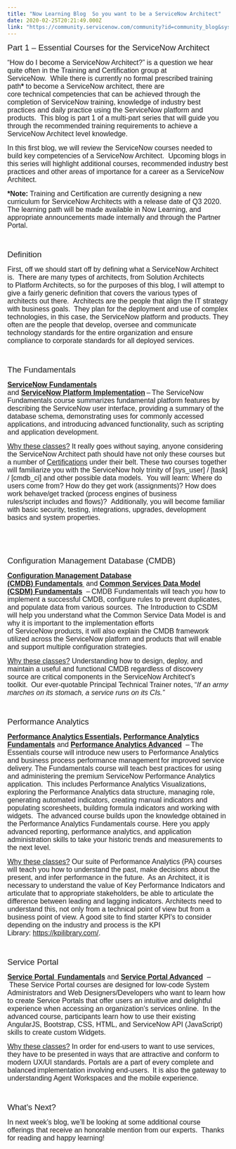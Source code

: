 ```yaml
---
title: "Now Learning Blog  So you want to be a ServiceNow Architect"
date: 2020-02-25T20:21:49.000Z
link: "https://community.servicenow.com/community?id=community_blog&sys_id=648631bbdbcf8450d58ea345ca961973"
---
```

<p class="p1"><span class="s1" style="font-family: helvetica; font-size: 14pt;">Part 1 – Essential Courses for the ServiceNow Architect </span></p>
<p class="p2"><span class="s1" style="font-family: helvetica; font-size: 12pt;">“How do I become a ServiceNow Architect?” is a question we hear quite often in the Training and Certification group at ServiceNow.  While there is currently no formal prescribed training path<strong>*</strong> to become a ServiceNow architect, there are core technical competencies that can be achieved through the completion of ServiceNow training, knowledge of industry best practices and daily practice using the ServiceNow platform and products.  This blog is part 1 of a multi-part series that will guide you through the recommended training requirements to achieve a ServiceNow Architect level knowledge.   </span></p>
<p class="p2"><span class="s1" style="font-family: helvetica; font-size: 12pt;">In this first blog, we will review the ServiceNow courses needed to build key competencies of a ServiceNow Architect.  Upcoming blogs in this series will highlight additional courses, recommended industry best practices and other areas of importance for a career as a ServiceNow Architect. </span></p>
<p class="p3"><span class="s1" style="font-family: helvetica; font-size: 12pt;"><strong>*Note:</strong> Training and Certification are currently designing a new curriculum for ServiceNow Architects with a release date of Q3 2020. The learning path will be made available in Now Learning, and appropriate announcements made internally and through the Partner Portal. </span></p>
<p class="p3"><span class="s1" style="font-family: helvetica; font-size: 12pt;"> </span></p>
<p class="p4"><span class="s1" style="font-family: helvetica; font-size: 14pt;">Definition </span></p>
<p class="p3"><span class="s1" style="font-family: helvetica; font-size: 12pt;">First, off we should start off by defining what a ServiceNow Architect is.  There are many types of architects, from Solution Architects to Platform Architects, so for the purposes of this blog, I will attempt to give a fairly generic definition that covers the various types of architects out there.  Architects are the people that align the IT strategy with business goals.  They plan for the deployment and use of complex technologies, in this case, the ServiceNow platform and products. They often are the people that develop, oversee and communicate technology standards for the entire organization and ensure compliance to corporate standards for all deployed services.  </span></p>
<p class="p3"><span class="s1" style="font-family: helvetica; font-size: 12pt;"> </span></p>
<p class="p4"><span class="s1" style="font-family: helvetica; font-size: 14pt;">The Fundamentals </span></p>
<p class="p3"><span style="font-family: helvetica; font-size: 12pt;"><span class="s2"><strong><a href="https://nowlearning.service-now.com/lxp?id&#61;overview&amp;sys_id&#61;b08754a91ba94cd05c28997fbd4bcbc8&amp;type&#61;course" rel="nofollow">ServiceNow Fundamentals</a> </strong></span><span class="s1">and</span><span class="s2"><strong> </strong><a href="https://nowlearning.service-now.com/lxp?id&#61;overview&amp;sys_id&#61;f4383a8cdb5eff40de3cdb85ca961920&amp;type&#61;course" rel="nofollow"><span class="s3"><strong>ServiceNow Platform Implementation</strong></span></a> – </span><span class="s1">The ServiceNow Fundamentals course summarizes fundamental platform features by describing the ServiceNow user interface, providing a summary of the database schema, demonstrating uses for commonly accessed applications, and introducing advanced functionality, such as scripting and application development. </span></span></p>
<p class="p3"><span style="font-family: helvetica; font-size: 12pt;"><span style="text-decoration: underline;"><span class="s4">Why these classes</span><span class="s5">?</span></span><span class="s2"> </span><span class="s1">It really goes without saying, anyone considering the ServiceNow Architect path should have not only these courses but a number of <a href="https://community.servicenow.com/community?id&#61;community_blog&amp;sys_id&#61;1d9b6946db9a8410d82ffb2439961920" rel="nofollow"><span class="s6">Certifications</span></a> under their belt. These two courses together will familiarize you with the ServiceNow holy trinity of [sys_user] / [task] / [cmdb_ci] and other possible data models.  You will learn:</span><span class="s2"><em> </em></span><span class="s1">Where do users come from? How do they get work</span><span class="s2"> </span><span class="s1">(assignments)</span><span class="s2">? </span><span class="s1">How does work behave/get tracked</span><span class="s2"> </span><span class="s1">(process engines of business rules/script includes and flows)</span><span class="s2">?  </span><span class="s1">Additionally, you will become familiar with basic security, testing, integrations, upgrades, development basics and system properties</span><span class="s2">. </span></span></p>
<p class="p3"><span class="s1" style="font-family: helvetica; font-size: 12pt;"> </span></p>
<p class="p5"><span class="s1" style="font-family: helvetica; font-size: 12pt;"> </span></p>
<p class="p4"><span class="s1" style="font-family: helvetica; font-size: 12pt;"><span style="font-size: 14pt;">Configuration Management Database (CMDB)</span> </span></p>
<p class="p3"><span style="font-family: helvetica; font-size: 12pt;"><span class="s7"><a href="https://nowlearning.service-now.com/lxp?id&#61;overview&amp;sys_id&#61;c120bb5bdbd0c8103e3aaca2ca9619bf&amp;type&#61;path" rel="nofollow"><strong>Configuration Management Database (CMDB</strong><span class="s8"><strong>)</strong></span><span class="s9"><strong> Fundamentals</strong></span><span class="s8"> </span></a></span><span class="s2"> </span><span class="s1">and <a href="https://nowlearning.service-now.com/lxp?id&#61;overview&amp;sys_id&#61;5df9c9761be140145c28997fbd4bcbe5&amp;type&#61;course" rel="nofollow"><span class="s3"><strong>Common Services Data Model (CSDM) Fundamentals</strong></span></a></span><span class="s2">  – </span><span class="s1">CMDB Fundamentals will teach you how to implement a successful CMDB, configure rules to prevent duplicates, and populate data from various sources.  The Introduction to CSDM will help you understand what the Common Service Data Model is and why it is important to the implementation efforts of ServiceNow products, it will also explain the CMDB framework utilized across the ServiceNow platform and products that will enable and support multiple configuration strategies. </span></span></p>
<p class="p3"><span style="font-family: helvetica; font-size: 12pt;"><span style="text-decoration: underline;"><span class="s4">Why these classes</span><span class="s5">?</span></span><span class="s2"> </span><span class="s1">Understanding how to design, deploy, and maintain a useful and functional CMDB regardless of discovery source</span><span class="s2"> </span><span class="s1">are critical components in the ServiceNow Architect’s toolkit</span><span class="s2">.  </span><span class="s1">Our ever-quotable Principal Technical Trainer notes, “<em>If an army marches on its stomach, a service runs on its CIs.</em></span><span class="s2"><em>”</em> </span></span></p>
<p class="p5"><span class="s1" style="font-family: helvetica; font-size: 12pt;"> </span></p>
<p class="p4"><span class="s1" style="font-family: helvetica; font-size: 14pt;">Performance Analytics </span></p>
<p class="p6"><span style="font-family: helvetica; font-size: 12pt;"><strong><span class="s10"><a href="https://nowlearning.service-now.com/lxp?id&#61;overview&amp;sys_id&#61;b7c222e8db1a7300760a710439961926&amp;type&#61;course" rel="nofollow">Performance Analytics Essentials</a>,</span><span class="s2"> <a href="https://nowlearning.service-now.com/lxp?id&#61;overview&amp;sys_id&#61;cbf7fac4db1a7340760a71043996194c&amp;type&#61;course" rel="nofollow"><span class="s11">Performance Analytics Fundamentals</span></a></span><span class="s1"> </span></strong><span class="s1">and</span><span class="s2"><strong> <a href="https://nowlearning.service-now.com/lxp?id&#61;overview&amp;sys_id&#61;87f7fac4db1a7340760a710439961908&amp;type&#61;course" rel="nofollow"><span class="s11">Performance Analytics Advanced</span></a>  </strong>–<em> </em></span><span class="s1">The Essentials course will introduce new users to Performance Analytics and business process performance management for improved service delivery. The Fundamentals course will teach best practices for using and administering the premium ServiceNow Performance Analytics application.  This includes Performance Analytics Visualizations, exploring the Performance Analytics data structure, managing role, generating automated indicators, creating manual indicators and populating scoresheets, building formula indicators and working with widgets.  The advanced course builds upon the knowledge obtained in the Performance Analytics Fundamentals course. Here you apply advanced reporting, performance analytics, and application administration skills to take your historic trends and measurements to the next level. </span></span></p>
<p class="p5"><span style="font-family: helvetica; font-size: 12pt;"><span style="text-decoration: underline;"><span class="s12">Why these classes?</span></span><span class="s13"> Our suite of Performance Analytics (PA) courses will teach you how to understand the past, make decisions about the present, and infer performance in the future. </span><span class="s1"> As an Architect, it is necessary to understand the value of Key Performance Indicators and articulate that to appropriate stakeholders, be able to articulate the difference between leading and lagging indicators. Architects need to understand this, not only from a technical point of view but from a business point of view. A good site to find starter KPI&#39;s to consider depending on the industry and process is the KPI Library: <a href="https://kpilibrary.com/" rel="nofollow"><span class="s14">https://kpilibrary.com/</span></a>.</span><span class="s13"> </span></span></p>
<p class="p3"><span class="s1" style="font-family: helvetica; font-size: 12pt;"> </span></p>
<p class="p4"><span class="s1" style="font-family: helvetica; font-size: 14pt;">Service Portal </span></p>
<p class="p3"><span style="font-family: helvetica; font-size: 12pt;"><span class="s7"><strong><a href="https://nowlearning.service-now.com/lxp?id&#61;overview&amp;sys_id&#61;ae383a8cdb5eff40de3cdb85ca9619bd&amp;type&#61;course" rel="nofollow">Service Portal  Fundamentals</a> </strong></span><span class="s1">and <a href="https://nowlearning.service-now.com/lxp?id&#61;overview&amp;sys_id&#61;1a383a8cdb5eff40de3cdb85ca9619b5&amp;type&#61;course" rel="nofollow"><span class="s3"><strong>Service Portal Advanced</strong></span></a></span><span class="s2">  – </span><span class="s1">These Service Portal courses are designed for low-code System Administrators and Web Designers/Developers who want to learn how to create Service Portals that offer users an intuitive and delightful experience when accessing an organization&#39;s services online.  In the advanced course, participants learn how to use their existing AngularJS, Bootstrap, CSS, HTML, and ServiceNow API (JavaScript) skills to create custom Widgets. </span></span></p>
<p class="p3"><span style="font-family: helvetica; font-size: 12pt;"><span style="text-decoration: underline;"><span class="s4">Why these classes?</span></span><span class="s1"> In order for end-users to want to use services, they have to be presented in ways that are attractive and conform to modern UX/UI standards. Portals are a part of every complete and balanced implementation involving end-users.  It is also the gateway to understanding Agent Workspaces and the mobile experience.  </span></span></p>
<p class="p3"><span class="s1" style="font-family: helvetica; font-size: 12pt;">  </span></p>
<p class="p4"><span class="s1" style="font-family: helvetica; font-size: 12pt;"><span style="font-size: 14pt;">What’s Next?</span> </span></p>
<p class="p3"><span class="s1" style="font-family: helvetica; font-size: 12pt;">In next week’s blog, we’ll be looking at some additional course offerings that receive an honorable mention from our experts.  Thanks for reading and happy learning! </span></p>